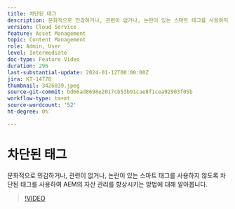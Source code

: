 ```yaml
---
title: 차단된 태그
description: 문화적으로 민감하거나, 관련이 없거나, 논란이 있는 스마트 태그를 사용하지 않도록 차단된 태그를 사용하여 AEM의 자산 관리를 향상시키는 방법에 대해 알아봅니다.
version: Cloud Service
feature: Asset Management
topic: Content Management
role: Admin, User
level: Intermediate
doc-type: Feature Video
duration: 296
last-substantial-update: 2024-01-12T00:00:00Z
jira: KT-14778
thumbnail: 3426839.jpeg
source-git-commit: bd66ad8698e2017cb53b91cae8f1cea92903f05b
workflow-type: tm+mt
source-wordcount: '52'
ht-degree: 0%

---
```



# 차단된 태그

문화적으로 민감하거나, 관련이 없거나, 논란이 있는 스마트 태그를 사용하지 않도록 차단된 태그를 사용하여 AEM의 자산 관리를 향상시키는 방법에 대해 알아봅니다.

>[!VIDEO](https://video.tv.adobe.com/v/3426839/?learn=on)
